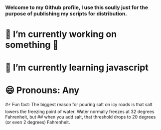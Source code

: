 ### Welcome to my Github profile, I use this soully just for the purpose of publishing my scripts for distribution.

# 🔭 I’m currently working on something 👀

# 🌱 I’m currently learning javascript

# 😄 Pronouns: Any

#⚡ Fun fact: The biggest reason for pouring salt on icy roads is that salt lowers the freezing point of water. Water normally freezes at 32 degrees Fahrenheit, but ## when you add salt, that threshold drops to 20 degrees (or even 2 degrees) Fahrenheit.
